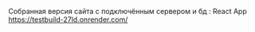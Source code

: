 Собранная версия сайта с подключённым сервером и бд : React App https://testbuild-27ld.onrender.com/